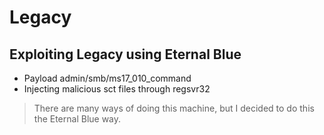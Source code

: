 # Legacy
## Exploiting Legacy using Eternal Blue
* Payload admin/smb/ms17_010_command
* Injecting malicious sct files through regsvr32

> There are many ways of doing this machine, but I decided to do this the Eternal Blue way.
